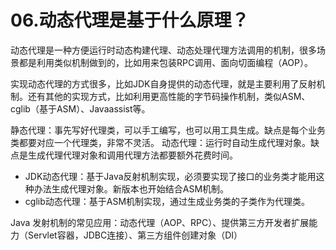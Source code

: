 # 06.动态代理是基于什么原理？

动态代理是一种方便运行时动态构建代理、动态处理代理方法调用的机制，很多场景都是利用类似机制做到的，比如用来包装RPC调用、面向切面编程（AOP）。

实现动态代理的方式很多，比如JDK自身提供的动态代理，就是主要利用了反射机制。还有其他的实现方式，比如利用更高性能的字节码操作机制，类似ASM、cglib（基于ASM）、Javaassist等。

静态代理：事先写好代理类，可以手工编写，也可以用工具生成。缺点是每个业务类都要对应一个代理类，非常不灵活。
动态代理：运行时自动生成代理对象。缺点是生成代理代理对象和调用代理方法都要额外花费时间。

+ JDK动态代理：基于Java反射机制实现，必须要实现了接口的业务类才能用这种办法生成代理对象。新版本也开始结合ASM机制。
+ cglib动态代理：基于ASM机制实现，通过生成业务类的子类作为代理类。

Java 发射机制的常见应用：动态代理（AOP、RPC）、提供第三方开发者扩展能力（Servlet容器，JDBC连接）、第三方组件创建对象（DI）
